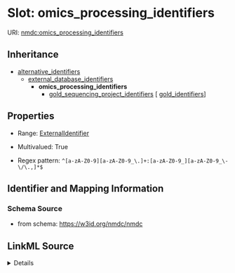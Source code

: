 # Slot: omics_processing_identifiers

URI: [nmdc:omics_processing_identifiers](https://w3id.org/nmdc/omics_processing_identifiers)




## Inheritance

* [alternative_identifiers](alternative_identifiers.md)
    * [external_database_identifiers](external_database_identifiers.md)
        * **omics_processing_identifiers**
            * [gold_sequencing_project_identifiers](gold_sequencing_project_identifiers.md) [ [gold_identifiers](gold_identifiers.md)]








## Properties

* Range: [ExternalIdentifier](ExternalIdentifier.md)

* Multivalued: True

* Regex pattern: `^[a-zA-Z0-9][a-zA-Z0-9_\.]+:[a-zA-Z0-9_][a-zA-Z0-9_\-\/\.,]*$`





## Identifier and Mapping Information







### Schema Source


* from schema: https://w3id.org/nmdc/nmdc




## LinkML Source

<details>
```yaml
name: omics_processing_identifiers
from_schema: https://w3id.org/nmdc/nmdc
rank: 1000
is_a: external_database_identifiers
abstract: true
multivalued: true
alias: omics_processing_identifiers
range: external_identifier
pattern: ^[a-zA-Z0-9][a-zA-Z0-9_\.]+:[a-zA-Z0-9_][a-zA-Z0-9_\-\/\.,]*$

```
</details>